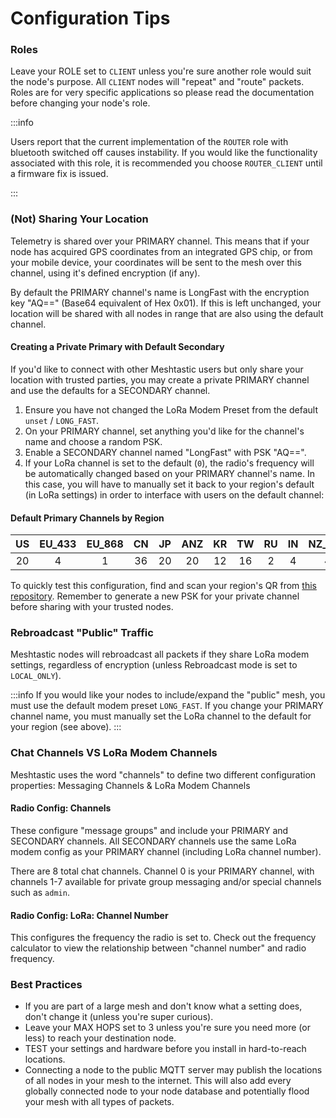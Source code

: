 # Configuration Tips

### Roles

Leave your ROLE set to `CLIENT` unless you're sure another role would suit the node's purpose. All `CLIENT` nodes will "repeat" and "route" packets. Roles are for very specific applications so please read the documentation before changing your node's role.

:::info

Users report that the current implementation of the `ROUTER` role with bluetooth switched off causes instability. If you would like the functionality associated with this role, it is recommended you choose `ROUTER_CLIENT` until a firmware fix is issued.

:::

### (Not) Sharing Your Location

Telemetry is shared over your PRIMARY channel. This means that if your node has acquired GPS coordinates from an integrated GPS chip, or from your mobile device, your coordinates will be sent to the mesh over this channel, using it's defined encryption (if any).

By default the PRIMARY channel's name is LongFast with the encryption key "AQ==" (Base64 equivalent of Hex 0x01). If this is left unchanged, your location will be shared with all nodes in range that are also using the default channel.

#### Creating a Private Primary with Default Secondary

If you'd like to connect with other Meshtastic users but only share your location with trusted parties, you may create a private PRIMARY channel and use the defaults for a SECONDARY channel.

1. Ensure you have not changed the LoRa Modem Preset from the default `unset` / `LONG_FAST`.
2. On your PRIMARY channel, set anything you'd like for the channel's name and choose a random PSK.
3. Enable a SECONDARY channel named "LongFast" with PSK "AQ==".
4. If your LoRa channel is set to the default (`0`), the radio's frequency will be automatically changed based on your PRIMARY channel's name. In this case, you will have to manually set it back to your region's default (in LoRa settings) in order to interface with users on the default channel:

#### Default Primary Channels by Region

|  US | EU\_433 | EU\_868 |  CN |  JP | ANZ |  KR |  TW |  RU |  IN | NZ\_865 |  TH | LORA\_24 | UA\_433 | UA\_868 |
| :-: | :-----: | :-----: | :-: | :-: | :-: | :-: | :-: | :-: | :-: | :-----: | :-: | :------: | :-----: | :-----: |
|  20 |    4    |    1    |  36 |  20 |  20 |  12 |  16 |  2  |  4  |    4    |  16 |     6    |    6    |    2    |

To quickly test this configuration, find and scan your region's QR from [this repository](https://github.com/meshtastic/meshtastic/tree/master/static/img/configuration/qr-private-primary-example/). Remember to generate a new PSK for your private channel before sharing with your trusted nodes.

### Rebroadcast "Public" Traffic

Meshtastic nodes will rebroadcast all packets if they share LoRa modem settings, regardless of encryption (unless Rebroadcast mode is set to `LOCAL_ONLY`).

:::info If you would like your nodes to include/expand the "public" mesh, you must use the default modem preset `LONG_FAST`. If you change your PRIMARY channel name, you must manually set the LoRa channel to the default for your region (see above). :::

### Chat Channels VS LoRa Modem Channels

Meshtastic uses the word "channels" to define two different configuration properties: Messaging Channels & LoRa Modem Channels

#### Radio Config: Channels

These configure "message groups" and include your PRIMARY and SECONDARY channels. All SECONDARY channels use the same LoRa modem config as your PRIMARY channel (including LoRa channel number).

There are 8 total chat channels. Channel 0 is your PRIMARY channel, with channels 1-7 available for private group messaging and/or special channels such as `admin`.

#### Radio Config: LoRa: Channel Number

This configures the frequency the radio is set to. Check out the frequency calculator to view the relationship between "channel number" and radio frequency.

### Best Practices

* If you are part of a large mesh and don't know what a setting does, don't change it (unless you're super curious).
* Leave your MAX HOPS set to 3 unless you're sure you need more (or less) to reach your destination node.
* TEST your settings and hardware before you install in hard-to-reach locations.
* Connecting a node to the public MQTT server may publish the locations of all nodes in your mesh to the internet. This will also add every globally connected node to your node database and potentially flood your mesh with all types of packets.

